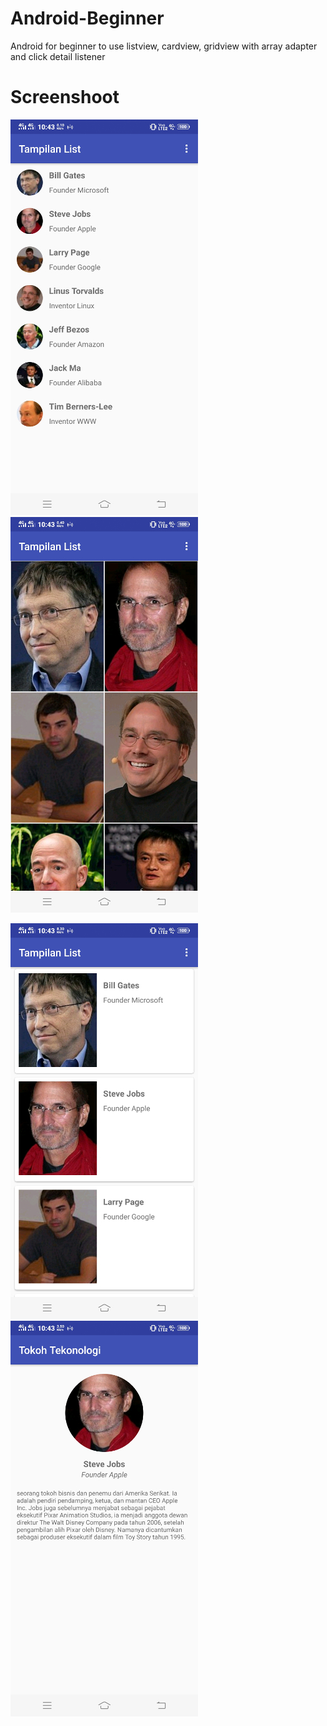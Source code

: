 # Android-Beginner
Android for beginner to use listview, cardview, gridview with array adapter and click detail listener

# Screenshoot
![alt text](https://raw.githubusercontent.com/didik-maulana/AndroidBeginner/master/screenshoot/1.jpg) ![alt text](https://raw.githubusercontent.com/didik-maulana/AndroidBeginner/master/screenshoot/2.jpg)

![alt text](https://raw.githubusercontent.com/didik-maulana/AndroidBeginner/master/screenshoot/3.jpg) ![alt text](https://raw.githubusercontent.com/didik-maulana/AndroidBeginner/master/screenshoot/4.jpg)
